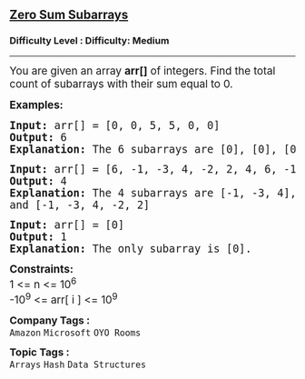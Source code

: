 <h2><a href="https://www.geeksforgeeks.org/problems/zero-sum-subarrays1825/1?page=9&status=unsolved&sortBy=submissions">Zero Sum Subarrays</a></h2><h3>Difficulty Level : Difficulty: Medium</h3><hr><div class="problems_problem_content__Xm_eO"><p><span style="font-size: 14pt;">You are given an array <strong>arr[]</strong> of integers. Find the total count of subarrays with their sum equal to 0.</span></p>
<p><span style="font-size: 14pt;"><strong>Examples:</strong></span></p>
<pre><span style="font-size: 14pt;"><strong>Input: </strong>arr[] = [0, 0, 5, 5, 0, 0]
<strong>Output: </strong>6<strong>
Explanation: </strong>The 6 subarrays are [0], [0], [0], [0], [0,0], and [0,0].</span></pre>
<pre><span style="font-size: 14pt;"><strong>Input: </strong>arr[] = [6, -1, -3, 4, -2, 2, 4, 6, -12, -7]
<strong>Output: </strong>4<strong>
Explanation: </strong>The 4 subarrays are [-1, -3, 4], [-2, 2], [2, 4, 6, -12], <br></span><span style="font-size: 14pt;">and [-1, -3, 4, -2, 2]
</span></pre>
<pre><span style="font-size: 14pt;"><strong>Input: </strong>arr[] = [0]
<strong>Output: </strong>1<strong>
Explanation: </strong>The only subarray is [0].</span></pre>
<p><span style="font-size: 14pt;"><strong>Constraints: &nbsp; &nbsp;</strong></span><br><span style="font-size: 14pt;">1 &lt;= n &lt;= 10<sup>6</sup></span><br><span style="font-size: 14pt;">-10<sup>9</sup> &lt;= arr[ i ] &lt;= 10<sup>9</sup></span></p></div><p><span style=font-size:18px><strong>Company Tags : </strong><br><code>Amazon</code>&nbsp;<code>Microsoft</code>&nbsp;<code>OYO Rooms</code>&nbsp;<br><p><span style=font-size:18px><strong>Topic Tags : </strong><br><code>Arrays</code>&nbsp;<code>Hash</code>&nbsp;<code>Data Structures</code>&nbsp;